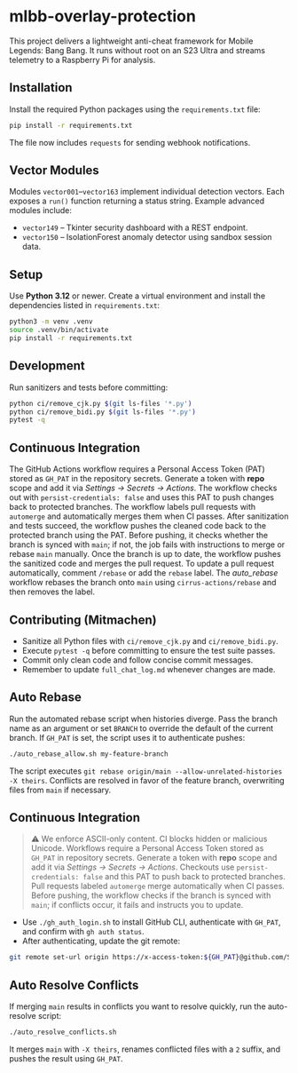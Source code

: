 # mlbb-overlay-protection

This project delivers a lightweight anti-cheat framework for Mobile Legends: Bang Bang. It runs without root on an S23 Ultra and streams telemetry to a Raspberry Pi for analysis.

## Installation
Install the required Python packages using the `requirements.txt` file:

```bash
pip install -r requirements.txt
```
The file now includes `requests` for sending webhook notifications.

## Vector Modules
Modules `vector001`–`vector163` implement individual detection vectors. Each exposes a `run()` function returning a status string. Example advanced modules include:

- `vector149` – Tkinter security dashboard with a REST endpoint.
- `vector150` – IsolationForest anomaly detector using sandbox session data.

## Setup
Use **Python 3.12** or newer. Create a virtual environment and install the dependencies listed in `requirements.txt`:

```bash
python3 -m venv .venv
source .venv/bin/activate
pip install -r requirements.txt
```

## Development
Run sanitizers and tests before committing:

```bash
python ci/remove_cjk.py $(git ls-files '*.py')
python ci/remove_bidi.py $(git ls-files '*.py')
pytest -q
```

## Continuous Integration
The GitHub Actions workflow requires a Personal Access Token (PAT) stored as `GH_PAT` in the repository secrets. Generate a token with **repo** scope and add it via *Settings → Secrets → Actions*. The workflow checks out with `persist-credentials: false` and uses this PAT to push changes back to protected branches.
The workflow labels pull requests with `automerge` and automatically merges them when CI passes. After sanitization and tests succeed, the workflow pushes the cleaned code back to the protected branch using the PAT. Before pushing, it checks whether the branch is synced with `main`; if not, the job fails with instructions to merge or rebase `main` manually. Once the branch is up to date, the workflow pushes the sanitized code and merges the pull request. To update a pull request automatically, comment `/rebase` or add the `rebase` label. The *auto_rebase* workflow rebases the branch onto `main` using `cirrus-actions/rebase` and then removes the label.

## Contributing (Mitmachen)
* Sanitize all Python files with `ci/remove_cjk.py` and `ci/remove_bidi.py`.
* Execute `pytest -q` before committing to ensure the test suite passes.
* Commit only clean code and follow concise commit messages.
* Remember to update `full_chat_log.md` whenever changes are made.

## Auto Rebase
Run the automated rebase script when histories diverge. Pass the branch name as
an argument or set `BRANCH` to override the default of the current branch. If
`GH_PAT` is set, the script uses it to authenticate pushes:

```bash
./auto_rebase_allow.sh my-feature-branch
```

The script executes `git rebase origin/main --allow-unrelated-histories -X theirs`.
Conflicts are resolved in favor of the feature branch, overwriting files from
`main` if necessary.

## Continuous Integration
> ⚠ We enforce ASCII-only content. CI blocks hidden or malicious Unicode. Workflows require a Personal Access Token stored as `GH_PAT` in repository secrets. Generate a token with **repo** scope and add it via *Settings → Secrets → Actions*. Checkouts use `persist-credentials: false` and this PAT to push back to protected branches. Pull requests labeled `automerge` merge automatically when CI passes. Before pushing, the workflow checks if the branch is synced with `main`; if conflicts occur, it fails and instructs you to update.

- Use `./gh_auth_login.sh` to install GitHub CLI, authenticate with `GH_PAT`, and confirm with `gh auth status`.
- After authenticating, update the git remote:

```bash
git remote set-url origin https://x-access-token:${GH_PAT}@github.com/Streep69/mlbb-overlay-protection.git
```

## Auto Resolve Conflicts
If merging `main` results in conflicts you want to resolve quickly, run the auto-resolve script:

```bash
./auto_resolve_conflicts.sh
```

It merges `main` with `-X theirs`, renames conflicted files with a `2` suffix, and pushes the result using `GH_PAT`.
